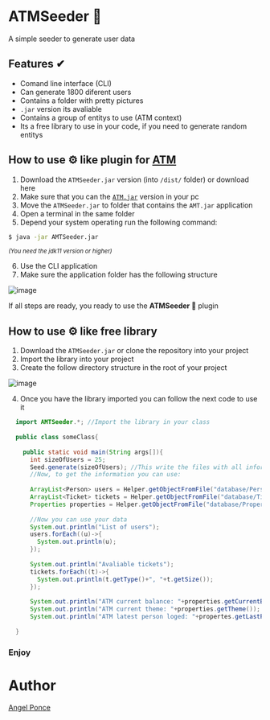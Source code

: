 # ATMSeeder 🌱
A simple seeder to generate user data

## Features ✔
- Comand line interface (CLI)
- Can generate 1800 diferent users
- Contains a folder with pretty pictures
- `.jar` version its avaliable
- Contains a group of entitys to use (ATM context)
- Its a free library to use in your code, if you need to generate random entitys

## How to use ⚙ like plugin for [ATM](https://github.com/Angel-Ponce/ATM)
1. Download the `ATMSeeder.jar` version (into `/dist/` folder) or download here
2. Make sure that you can the [`ATM.jar`](https://github.com/Angel-Ponce/ATM) version in your pc
3. Move the `ATMSeeder.jar` to folder that contains the `AMT.jar` application
4. Open a terminal in the same folder
5. Depend your system operating run the following command:
  ```bash
  $ java -jar AMTSeeder.jar
  ```
  <sub> *(You need the jdk11 version or higher)* <sub>
  
6. Use the CLI application
7. Make sure the application folder has the following structure
  
  ![image](https://user-images.githubusercontent.com/60164099/131358772-a92a5388-d8b0-4309-97cf-ebf8f9448349.png)
  
If all steps are ready, you ready to use the **ATMSeeder 🌱** plugin
  
## How to use ⚙ like free library
1. Download the `ATMSeeder.jar` or clone the repository into your project
2. Import the library into your project
3. Create the follow directory structure in the root of your project
  
  ![image](https://user-images.githubusercontent.com/60164099/131364981-efef0c4c-338a-45c5-9290-31f19ec0d465.png)
  
4. Once you have the library imported you can follow the next code to use it
```java
  import AMTSeeder.*; //Import the library in your class
  
  public class someClass{
    
    public static void main(String args[]){
      int sizeOfUsers = 25;
      Seed.generate(sizeOfUsers); //This write the files with all information in the root project
      //Now, to get the information you can use:
  
      ArrayList<Person> users = Helper.getObjectFromFile("database/Persons.txt");
      ArrayList<Ticket> tickets = Helper.getObjectFromFile("database/Tickets.txt");
      Properties properties = Helper.getObjectFromFile("database/Properties.txt");
  
      //Now you can use your data
      System.out.println("List of users");
      users.forEach((u)->{
        System.out.println(u);
      });
      
      System.out.println("Avaliable tickets");
      tickets.forEach((t)->{
        System.out.println(t.getType()+", "+t.getSize());
      });
  
      System.out.println("ATM current balance: "+properties.getCurrentBalance());
      System.out.println("ATM current theme: "+properties.getTheme());
      System.out.println("ATM latest person loged: "+propertes.getLastPerson());
  
  }
```
  
### Enjoy
  
# Author
[Angel Ponce](https://github.com/angel-ponce)
